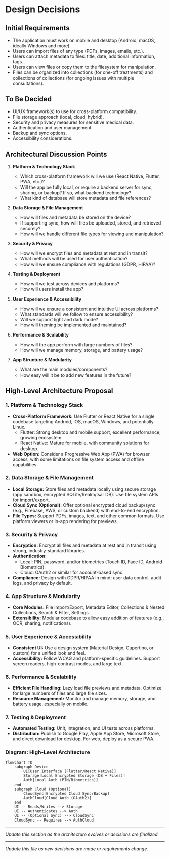 # Design Decisions

## Initial Requirements
- The application must work on mobile and desktop (Android, macOS, ideally Windows and more).
- Users can import files of any type (PDFs, images, emails, etc.).
- Users can attach metadata to files: title, date, additional information, tags.
- Users can view files or copy them to the filesystem for manipulation.
- Files can be organized into collections (for one-off treatments) and collections of collections (for ongoing issues with multiple consultations).

## To Be Decided
- UI/UX framework(s) to use for cross-platform compatibility.
- File storage approach (local, cloud, hybrid).
- Security and privacy measures for sensitive medical data.
- Authentication and user management.
- Backup and sync options.
- Accessibility considerations.

## Architectural Discussion Points

1. **Platform & Technology Stack**
   - Which cross-platform framework will we use (React Native, Flutter, PWA, etc.)?
   - Will the app be fully local, or require a backend server for sync, sharing, or backup? If so, what backend technology?
   - What kind of database will store metadata and file references?

2. **Data Storage & File Management**
   - How will files and metadata be stored on the device?
   - If supporting sync, how will files be uploaded, stored, and retrieved securely?
   - How will we handle different file types for viewing and manipulation?

3. **Security & Privacy**
   - How will we encrypt files and metadata at rest and in transit?
   - What methods will be used for user authentication?
   - How will we ensure compliance with regulations (GDPR, HIPAA)?

4. **Testing & Deployment**
   - How will we test across devices and platforms?
   - How will users install the app?

5. **User Experience & Accessibility**
   - How will we ensure a consistent and intuitive UI across platforms?
   - What standards will we follow to ensure accessibility?
   - Will we support light and dark mode?
   - How will theming be implemented and maintained?

6. **Performance & Scalability**
   - How will the app perform with large numbers of files?
   - How will we manage memory, storage, and battery usage?

7. **App Structure & Modularity**
   - What are the main modules/components?
   - How easy will it be to add new features in the future?

## High-Level Architecture Proposal

### 1. Platform & Technology Stack
- **Cross-Platform Framework:** Use Flutter or React Native for a single codebase targeting Android, iOS, macOS, Windows, and potentially Linux.
  - Flutter: Strong desktop and mobile support, excellent performance, growing ecosystem.
  - React Native: Mature for mobile, with community solutions for desktop.
- **Web Option:** Consider a Progressive Web App (PWA) for browser access, with some limitations on file system access and offline capabilities.

### 2. Data Storage & File Management
- **Local Storage:** Store files and metadata locally using secure storage (app sandbox, encrypted SQLite/Realm/Isar DB). Use file system APIs for import/export.
- **Cloud Sync (Optional):** Offer optional encrypted cloud backup/sync (e.g., Firebase, AWS, or custom backend) with end-to-end encryption.
- **File Types:** Support PDFs, images, text, and other common formats. Use platform viewers or in-app rendering for previews.

### 3. Security & Privacy
- **Encryption:** Encrypt all files and metadata at rest and in transit using strong, industry-standard libraries.
- **Authentication:**
  - Local: PIN, password, and/or biometrics (Touch ID, Face ID, Android Biometrics).
  - Cloud: OAuth2 or similar for account-based sync.
- **Compliance:** Design with GDPR/HIPAA in mind: user data control, audit logs, and privacy by default.

### 4. App Structure & Modularity
- **Core Modules:** File Import/Export, Metadata Editor, Collections & Nested Collections, Search & Filter, Settings.
- **Extensibility:** Modular codebase to allow easy addition of features (e.g., OCR, sharing, notifications).

### 5. User Experience & Accessibility
- **Consistent UI:** Use a design system (Material Design, Cupertino, or custom) for a unified look and feel.
- **Accessibility:** Follow WCAG and platform-specific guidelines. Support screen readers, high-contrast modes, and large text.

### 6. Performance & Scalability
- **Efficient File Handling:** Lazy load file previews and metadata. Optimize for large numbers of files and large file sizes.
- **Resource Management:** Monitor and manage memory, storage, and battery usage, especially on mobile.

### 7. Testing & Deployment
- **Automated Testing:** Unit, integration, and UI tests across platforms.
- **Distribution:** Publish to Google Play, Apple App Store, Microsoft Store, and direct download for desktop. For web, deploy as a secure PWA.

### Diagram: High-Level Architecture

```mermaid
flowchart TD
    subgraph Device
        UI[User Interface (Flutter/React Native)]
        Storage[Local Encrypted Storage (DB + Files)]
        Auth[Local Auth (PIN/Biometrics)]
    end
    subgraph Cloud (Optional)
        CloudSync[Encrypted Cloud Sync/Backup]
        AuthCloud[Cloud Auth (OAuth2)]
    end
    UI -- Reads/Writes --> Storage
    UI -- Authenticates --> Auth
    UI -- (Optional Sync) --> CloudSync
    CloudSync -- Requires --> AuthCloud
```

---
*Update this section as the architecture evolves or decisions are finalized.*

---
*Update this file as new decisions are made or requirements change.* 